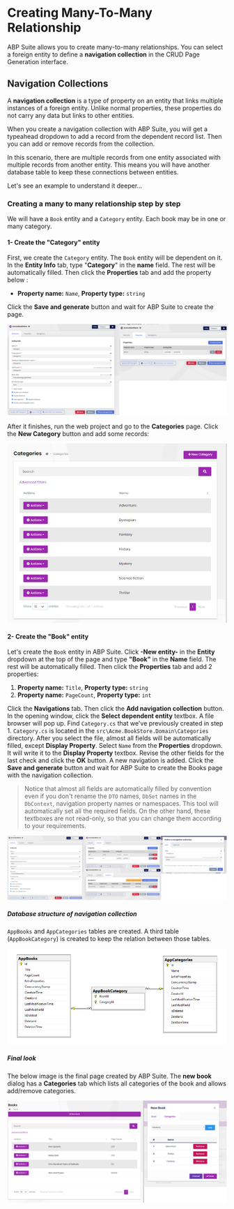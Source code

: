 # Creating Many-To-Many Relationship

ABP Suite allows you to create many-to-many relationships. You can select a foreign entity to define a **navigation collection** in the CRUD Page Generation interface.

## Navigation Collections

A **navigation collection** is a type of property on an entity that links multiple instances of a foreign entity. Unlike normal properties, these properties do not carry any data but links to other entities.

When you create a navigation collection with ABP Suite, you will get a typeahead dropdown to add a record from the dependent record list. Then you can add or remove records from the collection.

In this scenario, there are multiple records from one entity associated with multiple records from another entity. This means you will have another database table to keep these connections between entities. 

Let's see an example to understand it deeper...

### Creating a many to many relationship step by step 

We will have a `Book` entity and a `Category` entity. Each book may be in one or many category.

#### 1- Create the "Category" entity

First, we create the `Category` entity. The `Book` entity will be dependent on it. In the **Entity Info** tab, type "**Category**" in the **name** field. The rest will be automatically filled. Then click the **Properties** tab and add the property below :

- **Property name:** `Name`, **Property type:** `string`

Click the **Save and generate** button and wait for ABP Suite to create the page.

![navigation-collection-category-entity](../images/navigation-collection-category-entity.png)

After it finishes, run the web project and go to the **Categories** page. Click the **New Category** button and add some records:


![navigation-collection-categories-page](../images/navigation-collection-categories-page.png)

#### 2- Create the "Book" entity

Let's create the `Book` entity in ABP Suite. Click **-New entity-** in the **Entity** dropdown at the top of the page and type **"Book"** in the **Name** field. The rest will be automatically filled. Then click the **Properties** tab and add 2 properties:

1. **Property name:** `Title`, **Property type:** `string`
2. **Property name:** `PageCount`, **Property type:** `int`

Click the **Navigations** tab. Then click the **Add navigation collection** button. In the opening window, click the **Select dependent entity** textbox. A file browser will pop up. Find `Category.cs` that we've previously created in step 1.  `Category.cs`  is located in the `src\Acme.BookStore.Domain\Categories` directory. After you select the file, almost all fields will be automatically filled, except **Display Property**. Select `Name` from the **Properties** dropdown. It will write it to the **Display Property** textbox. Revise the other fields for the last check and click the **OK** button. A new navigation is added. Click the **Save and generate** button and wait for ABP Suite to create the Books page with the navigation collection.

> Notice that almost all fields are automatically filled by convention even if you don't rename the `DTO` names, `DbSet` names in the `DbContext`, navigation property names or namespaces. This tool will automatically set all the required fields. On the other hand, these textboxes are not read-only, so that you can change them according to your requirements.

![navigation-collection-book-entity](../images/navigation-collection-book-entity.png)

##### Database structure of navigation collection

`AppBooks` and `AppCategories` tables are created. A third table (`AppBookCategory`) is created to keep the relation between those tables.

![navigation-collection-database](../images/navigation-collection-database.png)

##### Final look

The below image is the final page created by ABP Suite. The **new book** dialog has a **Categories** tab which lists all categories of the book and allows add/remove categories.

![navigation-collection-books-page](../images/navigation-collection-books-page.png)
